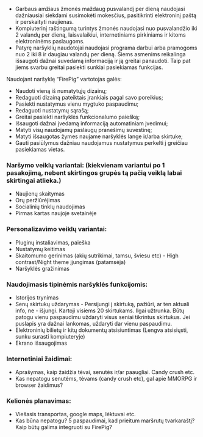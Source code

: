 -	Garbaus amžiaus žmonės maždaug pusvalandį per dieną naudojasi dažniausiai siekdami susimokėti mokesčius, pasitikrinti elektroninį paštą ir perskaityti naujienas.
-	Kompiuterinį raštingumą turintys žmonės naudojasi nuo pusvalandžio iki 2 valandų per dieną, laisvalaikiui, internetiniams pirkiniams ir kitoms elektroninėms paslaugoms.
-	Patyrę naršyklių naudotojai naudojasi programa darbui arba pramogoms nuo 2 iki 8 ir daugiau valandų per dieną. Šiems asmenims reikalinga išsaugoti dažnai suvedamą informaciją ir ją greitai panaudoti. Taip pat jiems svarbu greitai pasiekti sunkiai pasiekiamas funkcijas.

Naudojant naršyklę “FirePig” vartotojas galės:
-	Naudoti vieną iš numatytųjų dizainų;
-	Redaguoti dizainą pateiktais įrankiais pagal savo poreikius; 
-	Pasiekti nustatymus vienu mygtuko paspaudimu; 
-	Redaguoti nustatymų sąrašą; 
-	Greitai pasiekti naršyklės funkcionalumo paiešką; 
-	Išsaugoti dažnai įvedamą informaciją automatiniam įvedimui; 
- Matyti visų naudojamų paslaugų pranešimų suvestinę; 
-	Matyti išsaugotas žymes naujame naršyklės lange ir/arba skirtuke; 
-	Gauti pasiūlymus dažniau naudojamus nustatymus perkelti į greičiau pasiekiamas vietas.


### Naršymo veiklų variantai: (kiekvienam variantui po 1 pasakojimą, nebent skirtingos grupės tą pačią veiklą labai skirtingai atlieka.) 
 - Naujienų skaitymas 
 - Orų peržiūrėjimas 
 - Socialinių tinklų naudojimas 
 - Pirmas kartas naujoje svetainėje 
### Personalizavimo veiklų variantai: 
 - Pluginų instaliavimas, paieška 
 - Nustatymų keitimas 
 - Skaitomumo gerinimas (akių sutrikimai, tamsu, šviesu etc) - High contrast/Night theme įjungimas (patamsėja)  
 - Naršyklės gražinimas 
### Naudojimasis tipinėmis  naršyklės funkcijomis: 
 - Istorijos trynimas 
 - Senų skirtukų uždarymas - Persijungi į skirtuką, pažiūri, ar ten aktuali info, ne - išjungi. Kartoji visiems 20 skirtukams. Ilgai užtrunka. Būtų patogu vienu paspaudimu uždaryti visus seniai tikrintus skirtukus. Jei puslapis yra dažnai lankomas, uždaryti dar vienu paspaudimu.  
 - Elektroninių bilietų ir kitų dokumentų atsisiuntimas (Lengva atsisiųsti, sunku surasti kompiuteryje) 
 - Ekrano išsaugojimas  
### Internetiniai žaidimai:  
 - Aprašymas, kaip žaidžia tėvai, senutės ir/ar paaugliai. Candy crush etc.  
 - Kas nepatogu senutėms, tėvams (candy crush etc), gal apie MMORPG ir browser žaidimus?  
### Kelionės planavimas:  
 - Viešasis transportas, google maps, lėktuvai etc.  
 - Kas būna nepatogu? 5 paspaudimai, kad prieitum maršrutų tvarkaraštį? Kaip būtų galima integruoti su FirePig?   
